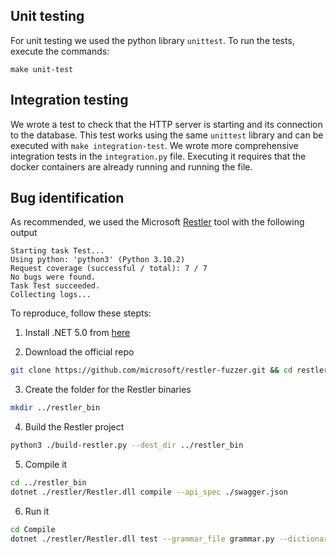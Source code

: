 ## Unit testing
For unit testing we used the python library `unittest`. To run the tests, execute the commands:
```
make unit-test
```

## Integration testing
We wrote a test to check that the HTTP server is starting and its connection to the database. This test works using the same `unittest` library and can be executed with `make integration-test`. We wrote more comprehensive integration tests in the `integration.py` file. Executing it requires that the docker containers are already running and running the file.


## Bug identification

As recommended, we used the Microsoft [Restler](https://github.com/microsoft/restler-fuzzer) tool with the following output

```
Starting task Test...
Using python: 'python3' (Python 3.10.2)
Request coverage (successful / total): 7 / 7
No bugs were found.
Task Test succeeded.
Collecting logs...
```



To reproduce, follow these stepts:

1. Install .NET 5.0 from [here](https://docs.microsoft.com/en-us/dotnet/core/install/linux?WT.mc_id=dotnet-35129-website)

2. Download the official repo
```sh
git clone https://github.com/microsoft/restler-fuzzer.git && cd restler-fuzzer
```

3. Create the folder for the Restler binaries
```sh
mkdir ../restler_bin
```

4. Build the Restler project
```sh
python3 ./build-restler.py --dest_dir ../restler_bin
```

5. Compile it
```sh
cd ../restler_bin
dotnet ./restler/Restler.dll compile --api_spec ./swagger.json
```

6. Run it
```sh
cd Compile
dotnet ./restler/Restler.dll test --grammar_file grammar.py --dictionary_file dict.json --settings engine_settings.json --no_ssl
```
